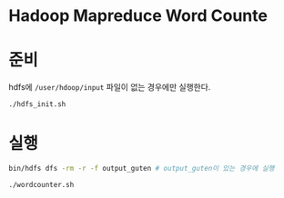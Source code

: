# Hadoop Mapreduce Word Counte

# 준비
hdfs에 `/user/hdoop/input` 파일이 없는 경우에만 실행한다.
```bash
./hdfs_init.sh
```

# 실행
```bash
bin/hdfs dfs -rm -r -f output_guten # output_guten이 있는 경우에 실행

./wordcounter.sh
```